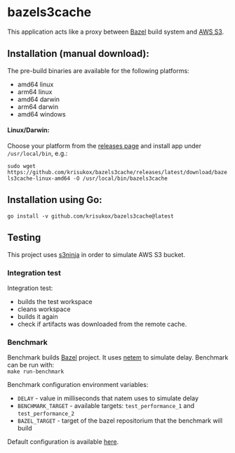 # bazels3cache

This application acts like a proxy between [Bazel](https://bazel.build/) build system and [AWS S3](https://aws.amazon.com/s3/).

## Installation (manual download):
The pre-build binaries are available for the following platforms:
- amd64 linux
- arm64 linux
- amd64 darwin
- arm64 darwin
- amd64 windows

#### Linux/Darwin:

Choose your platform from the [releases page](https://github.com/krisukox/bazels3cache/releases/) and install app under `/usr/local/bin`, e.g.:

`sudo wget https://github.com/krisukox/bazels3cache/releases/latest/download/bazels3cache-linux-amd64 -O /usr/local/bin/bazels3cache`

## Installation using Go:

`go install -v github.com/krisukox/bazels3cache@latest`  

## Testing

This project uses [s3ninja](https://s3ninja.net/) in order to simulate AWS S3 bucket.

### Integration test

Integration test:
- builds the test workspace
- cleans workspace
- builds it again
- check if artifacts was downloaded from the remote cache.

### Benchmark

Benchmark builds [Bazel](https://github.com/bazelbuild/bazel) project. It uses [netem](https://wiki.linuxfoundation.org/networking/netem) to simulate delay. Benchmark can be run with:  
`make run-benchmark`

Benchmark configuration environment variables:  
- `DELAY` - value in milliseconds that natem uses to simulate delay
- `BENCHMARK_TARGET` - available targets: `test_performance_1` and `test_performance_2`
- `BAZEL_TARGET` - target of the bazel repositorium that the benchmark will build

Default configuration is available [here](https://github.com/krisukox/bazels3cache/blob/main/test/benchmark.env).


